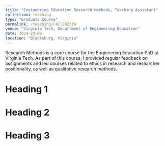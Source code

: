 ```yaml
---
title: "Engineering Education Research Methods, Teaching Assistant"
collection: teaching
type: "Graduate Course"
permalink: /teaching/Fall2023TA
venue: "Virginia Tech, Department of Engineering Education"
date: 2024-23-08
location: "Blacksburg, Virginia"
---
```


Research Methods is a core course for the Engineering Education PhD at Virginia Tech. As part of this course, I provided regular feedback on assignments and led courses related to ethics in research and researcher positionality, as well as qualitative research methods. 

Heading 1
======

Heading 2
======

Heading 3
======
